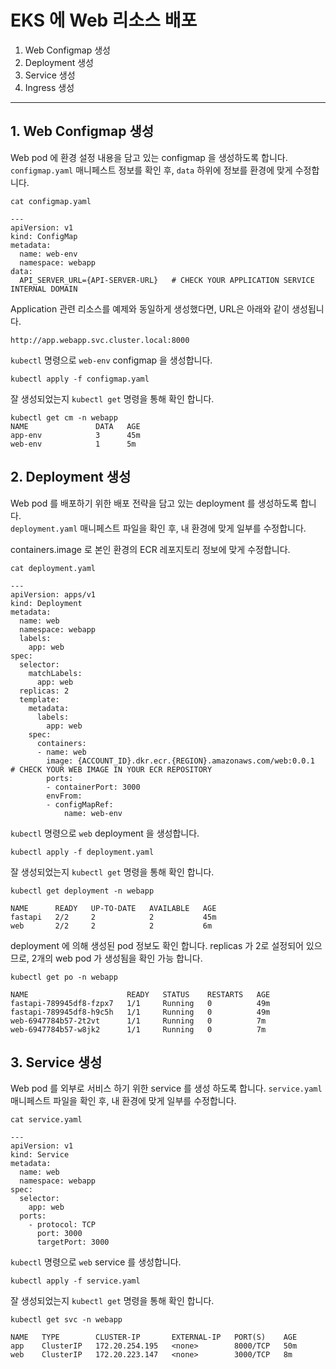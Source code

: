 # EKS 에 Web 리소스 배포

1. Web Configmap 생성
2. Deployment 생성
3. Service 생성
4. Ingress 생성

---
## 1. Web Configmap 생성

Web pod 에 환경 설정 내용을 담고 있는 configmap 을 생성하도록 합니다.  
`configmap.yaml` 매니페스트 정보를 확인 후, `data` 하위에 정보를 환경에 맞게 수정합니다. 

```
cat configmap.yaml

---
apiVersion: v1
kind: ConfigMap 
metadata:
  name: web-env
  namespace: webapp
data: 
  API_SERVER_URL={API-SERVER-URL}   # CHECK YOUR APPLICATION SERVICE INTERNAL DOMAIN
```

Application 관련 리소스를 예제와 동일하게 생성했다면, URL은 아래와 같이 생성됩니다.  

```
http://app.webapp.svc.cluster.local:8000
```

`kubectl` 명령으로 `web-env` configmap 을 생성합니다.  
```
kubectl apply -f configmap.yaml
```

잘 생성되었는지 `kubectl get` 명령을 통해 확인 합니다. 
```
kubectl get cm -n webapp
NAME               DATA   AGE
app-env            3      45m
web-env            1      5m
```


## 2. Deployment 생성

Web pod 를 배포하기 위한 배포 전략을 담고 있는 deployment 를 생성하도록 합니다.  
`deployment.yaml` 매니페스트 파일을 확인 후, 내 환경에 맞게 일부를 수정합니다.   

containers.image 로 본인 환경의 ECR 레포지토리 정보에 맞게 수정합니다. 

```
cat deployment.yaml

---
apiVersion: apps/v1
kind: Deployment
metadata:
  name: web
  namespace: webapp
  labels:
    app: web
spec:
  selector:
    matchLabels:
      app: web
  replicas: 2
  template:
    metadata:
      labels:
        app: web
    spec:
      containers:
      - name: web
        image: {ACCOUNT_ID}.dkr.ecr.{REGION}.amazonaws.com/web:0.0.1    # CHECK YOUR WEB IMAGE IN YOUR ECR REPOSITORY
        ports:
        - containerPort: 3000
        envFrom:
        - configMapRef:
            name: web-env
```

`kubectl` 명령으로 `web` deployment 을 생성합니다.  
```
kubectl apply -f deployment.yaml
```

잘 생성되었는지 `kubectl get` 명령을 통해 확인 합니다. 
```
kubectl get deployment -n webapp

NAME      READY   UP-TO-DATE   AVAILABLE   AGE
fastapi   2/2     2            2           45m
web       2/2     2            2           6m
```

deployment 에 의해 생성된 pod 정보도 확인 합니다. replicas 가 2로 설정되어 있으므로, 2개의 web pod 가 생성됨을 확인 가능 합니다.  

```
kubectl get po -n webapp

NAME                      READY   STATUS    RESTARTS   AGE
fastapi-789945df8-fzpx7   1/1     Running   0          49m
fastapi-789945df8-h9c5h   1/1     Running   0          49m
web-6947784b57-2t2vt      1/1     Running   0          7m
web-6947784b57-w8jk2      1/1     Running   0          7m
```


## 3. Service 생성

Web pod 를 외부로 서비스 하기 위한 service 를 생성 하도록 합니다. 
`service.yaml` 매니페스트 파일을 확인 후, 내 환경에 맞게 일부를 수정합니다.   

```
cat service.yaml

---
apiVersion: v1
kind: Service
metadata:
  name: web
  namespace: webapp
spec:
  selector:
    app: web
  ports:
    - protocol: TCP
      port: 3000
      targetPort: 3000

```

`kubectl` 명령으로 `web` service 를 생성합니다.  

```
kubectl apply -f service.yaml
```

잘 생성되었는지 `kubectl get` 명령을 통해 확인 합니다. 
```
kubectl get svc -n webapp

NAME   TYPE        CLUSTER-IP       EXTERNAL-IP   PORT(S)    AGE
app    ClusterIP   172.20.254.195   <none>        8000/TCP   50m
web    ClusterIP   172.20.223.147   <none>        3000/TCP   8m
```

